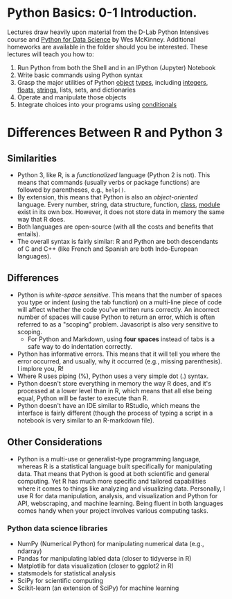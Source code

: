 # Python Basics: 0-1 Introduction.

Lectures draw heavily upon material from the D-Lab Python Intensives course and [Python for Data Science](https://proquest.safaribooksonline.com/book/programming/python/9781491957653/preliminaries/why_python_html#X2ludGVybmFsX0h0bWxWaWV3P3htbGlkPTk3ODE0OTE5NTc2NTMlMkZlc3NlbnRpYWxfbnVtcHlfaHRtbCZxdWVyeT0=) by Wes McKinney. Additional homeworks are available in the folder should you be interested. These lectures will teach you how to:

1. Run Python from both the Shell and in an IPython (Jupyter) Notebook
2. Write basic commands using Python syntax
3. Grasp the major utilities of Python [object](https://github.com/dlab-berkeley/python-intensive/blob/master/Glossary.md#object) [types](https://github.com/dlab-berkeley/python-intensive/blob/master/Glossary.md#type), including [integers](https://github.com/dlab-berkeley/python-intensive/blob/master/Glossary.md#integer), [floats](https://github.com/dlab-berkeley/python-intensive/blob/master/Glossary.md#floating-point-number), [strings](https://github.com/dlab-berkeley/python-intensive/blob/master/Glossary.md#string), lists, sets, and dictionaries
4. Operate and manipulate those objects
5. Integrate choices into your programs using [conditionals](https://github.com/dlab-berkeley/python-intensive/blob/master/Glossary.md#conditional-statement)

# Differences Between R and Python 3

## Similarities
* Python 3, like R, is a *functionalized* language (Python 2 is not). This means that commands (usually verbs or package functions) are followed by parentheses, e.g., `help()`. 
* By extension, this means that Python is also an *object-oriented* language. Every number, string, data structure, function, [class](https://docs.python.org/3/tutorial/classes.html?highlight=class), [module](https://docs.python.org/3/tutorial/modules.html) exist in its own box. However, it does not store data in memory the same way that R does. 
* Both languages are open-source (with all the costs and benefits that entails). 
* The overall syntax is fairly similar: R and Python are both descendants of C and C++ (like French and Spanish are both Indo-European languages). 

## Differences
* Python is *white-space sensitive*. This means that the number of spaces you type or indent (using the tab function) on a multi-line piece of code will affect whether the code you've written runs correctly. An incorrect number of spaces will cause Python to return an error, which is often referred to as a "scoping" problem. Javascript is also very sensitive to scoping.
  * For Python and Markdown, using **four spaces** instead of tabs is a safe way to do indentation correctly.
* Python has informative errors. This means that it will tell you where the error occurred, and usually, why it occurred (e.g., missing parenthesis). I implore you, R!
* Where R uses piping (%), Python uses a very simple dot (.) syntax. 
* Python doesn't store everything in memory the way R does, and it's processed at a lower level than in R, which means that all else being equal, Python will be faster to execute than R. 
* Python doesn't have an IDE similar to RStudio, which means the interface is fairly different (though the process of typing a script in a notebook is very similar to an R-markdown file).

## Other Considerations
* Python is a multi-use or generalist-type programming language, whereas R is a statistical language built specifically for manipulating data. That means that Python is good at both scientific and general computing. Yet R has much more specific and tailored capabilities where it comes to things like analyzing and visualizing data. Personally, I use R for data manipulation, analysis, and visualization and Python for API, webscraping, and machine learning. Being fluent in both languages comes handy when your project involves various computing tasks.

### Python data science libraries 
* NumPy (Numerical Python) for manipulating numerical data (e.g., ndarray)
* Pandas for manipulating labled data (closer to tidyverse in R)
* Matplotlib for data visualization (closer to ggplot2 in R)
* statsmodels for statistical analysis
* SciPy for scientific computing 
* Scikit-learn (an extension of SciPy) for machine learning 
